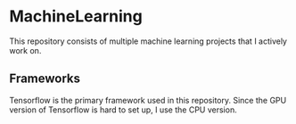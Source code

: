 # MachineLearning

This repository consists of multiple machine learning projects that I actively work on.

## Frameworks
Tensorflow is the primary framework used in this repository. Since the GPU version of Tensorflow is hard to set up, I use the CPU version.